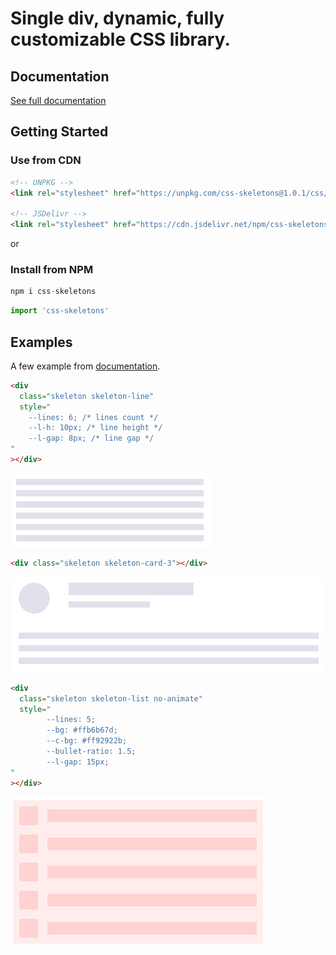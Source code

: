 # Single div, dynamic, fully customizable CSS library.

## Documentation

[See full documentation](https://dgknca.github.io/css-skeletons/docs/index.html)

## Getting Started

### Use from CDN

```html
<!-- UNPKG -->
<link rel="stylesheet" href="https://unpkg.com/css-skeletons@1.0.1/css/css-skeletons.min.css"/>

<!-- JSDelivr -->
<link rel="stylesheet" href="https://cdn.jsdelivr.net/npm/css-skeletons@1.0.1/css/css-skeletons.min.css"/>
```

or

### Install from NPM

```js
npm i css-skeletons
```

```js
import 'css-skeletons'
```

## Examples

A few example from [documentation](https://dgknca.github.io/css-skeletons/docs/index.html).

```html
<div
  class="skeleton skeleton-line"
  style="
    --lines: 6; /* lines count */
    --l-h: 10px; /* line height */
    --l-gap: 8px; /* line gap */
"
></div>
```

![example 1](./docs/assets/img/skeleton-line.png)

```html
<div class="skeleton skeleton-card-3"></div>
```

![example 2](./docs/assets/img/skeleton-card-3.png)

```html
<div
  class="skeleton skeleton-list no-animate"
  style="
        --lines: 5;
        --bg: #ffb6b67d;
        --c-bg: #ff92922b;
        --bullet-ratio: 1.5;
        --l-gap: 15px;
"
></div>
```

![example 3](./docs/assets/img/skeleton-list.png)
